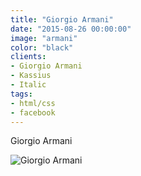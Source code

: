 ```yaml
---
title: "Giorgio Armani"
date: "2015-08-26 00:00:00"
image: "armani"
color: "black"
clients:
- Giorgio Armani
- Kassius
- Italic
tags:
- html/css
- facebook
---
```


Giorgio Armani

![Giorgio Armani](/images/projets/armiani/si-1.jpg)

